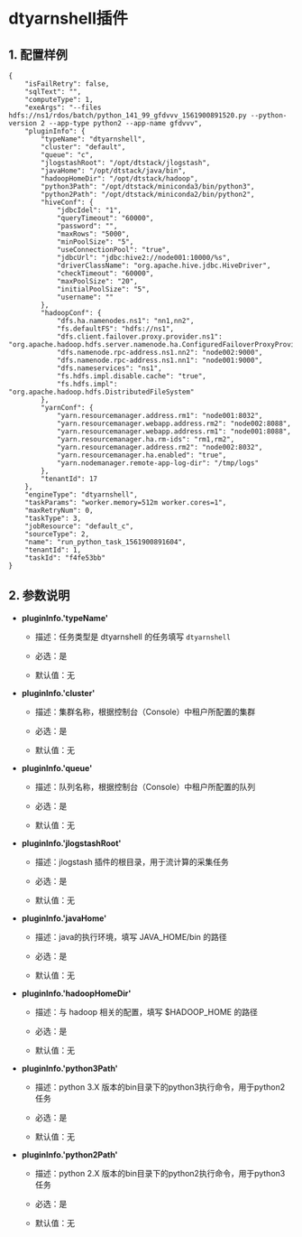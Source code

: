 # dtyarnshell插件

## 1. 配置样例

```
{
    "isFailRetry": false,
    "sqlText": "",
    "computeType": 1,
    "exeArgs": "--files hdfs://ns1/rdos/batch/python_141_99_gfdvvv_1561900891520.py --python-version 2 --app-type python2 --app-name gfdvvv",
    "pluginInfo": {
        "typeName": "dtyarnshell",
        "cluster": "default",
        "queue": "c",
        "jlogstashRoot": "/opt/dtstack/jlogstash",
        "javaHome": "/opt/dtstack/java/bin",
        "hadoopHomeDir": "/opt/dtstack/hadoop",
        "python3Path": "/opt/dtstack/miniconda3/bin/python3",
        "python2Path": "/opt/dtstack/miniconda2/bin/python2",
        "hiveConf": {
            "jdbcIdel": "1",
            "queryTimeout": "60000",
            "password": "",
            "maxRows": "5000",
            "minPoolSize": "5",
            "useConnectionPool": "true",
            "jdbcUrl": "jdbc:hive2://node001:10000/%s",
            "driverClassName": "org.apache.hive.jdbc.HiveDriver",
            "checkTimeout": "60000",
            "maxPoolSize": "20",
            "initialPoolSize": "5",
            "username": ""
        },
        "hadoopConf": {
            "dfs.ha.namenodes.ns1": "nn1,nn2",
            "fs.defaultFS": "hdfs://ns1",
            "dfs.client.failover.proxy.provider.ns1": "org.apache.hadoop.hdfs.server.namenode.ha.ConfiguredFailoverProxyProvider",
            "dfs.namenode.rpc-address.ns1.nn2": "node002:9000",
            "dfs.namenode.rpc-address.ns1.nn1": "node001:9000",
            "dfs.nameservices": "ns1",
            "fs.hdfs.impl.disable.cache": "true",
            "fs.hdfs.impl": "org.apache.hadoop.hdfs.DistributedFileSystem"
        },
        "yarnConf": {
            "yarn.resourcemanager.address.rm1": "node001:8032",
            "yarn.resourcemanager.webapp.address.rm2": "node002:8088",
            "yarn.resourcemanager.webapp.address.rm1": "node001:8088",
            "yarn.resourcemanager.ha.rm-ids": "rm1,rm2",
            "yarn.resourcemanager.address.rm2": "node002:8032",
            "yarn.resourcemanager.ha.enabled": "true",
            "yarn.nodemanager.remote-app-log-dir": "/tmp/logs"
        },
        "tenantId": 17
    },
    "engineType": "dtyarnshell",
    "taskParams": "worker.memory=512m worker.cores=1",
    "maxRetryNum": 0,
    "taskType": 3,
    "jobResource": "default_c",
    "sourceType": 2,
    "name": "run_python_task_1561900891604",
    "tenantId": 1,
    "taskId": "f4fe53bb" 
}
```

## 2. 参数说明

* **pluginInfo.'typeName'**

 	* 描述：任务类型是 dtyarnshell 的任务填写 `dtyarnshell`
 		
	* 必选：是 <br />

	* 默认值：无 <br />

* **pluginInfo.'cluster'**

 	* 描述：集群名称，根据控制台（Console）中租户所配置的集群
 		
	* 必选：是 <br />

	* 默认值：无 <br />

* **pluginInfo.'queue'**

 	* 描述：队列名称，根据控制台（Console）中租户所配置的队列
 		
	* 必选：是 <br />

	* 默认值：无 <br />

* **pluginInfo.'jlogstashRoot'**

 	* 描述：jlogstash 插件的根目录，用于流计算的采集任务
 		
	* 必选：是 <br />

	* 默认值：无 <br />	
	
* **pluginInfo.'javaHome'**

 	* 描述：java的执行环境，填写 JAVA_HOME/bin 的路径
 		
	* 必选：是 <br />

	* 默认值：无 <br />	
	
* **pluginInfo.'hadoopHomeDir'**

 	* 描述：与 hadoop 相关的配置，填写 $HADOOP_HOME 的路径
 		
	* 必选：是 <br />

	* 默认值：无 <br />	
	
* **pluginInfo.'python3Path'**

 	* 描述：python 3.X 版本的bin目录下的python3执行命令，用于python2任务
 		
	* 必选：是 <br />

	* 默认值：无 <br />
	
* **pluginInfo.'python2Path'**

 	* 描述：python 2.X 版本的bin目录下的python2执行命令，用于python3任务
 		
	* 必选：是 <br />

	* 默认值：无 <br />	